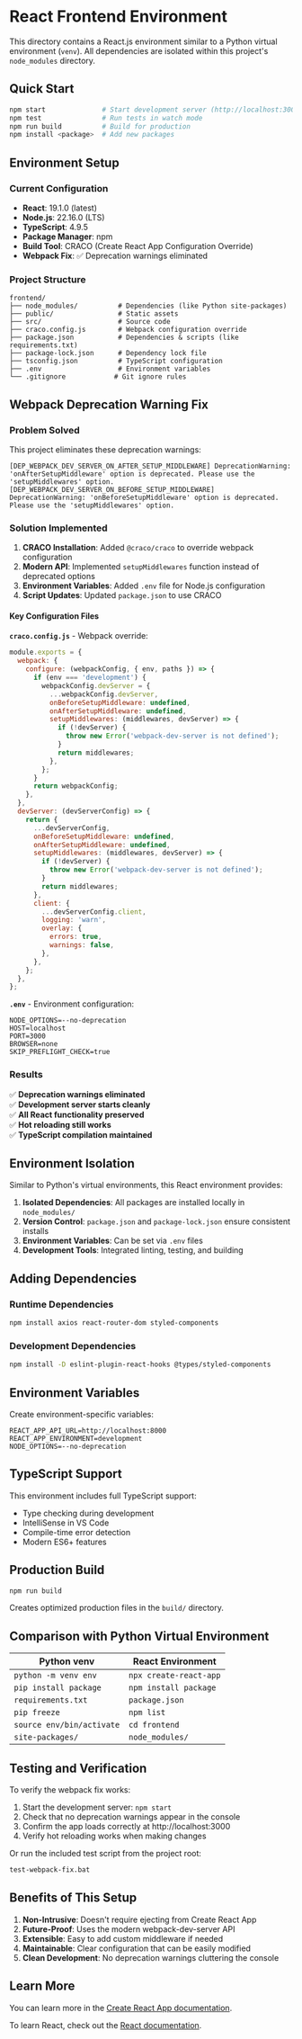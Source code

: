 # React Frontend Environment

This directory contains a React.js environment similar to a Python virtual environment (`venv`). All dependencies are isolated within this project's `node_modules` directory.

## Quick Start

```bash
npm start              # Start development server (http://localhost:3000)
npm test               # Run tests in watch mode
npm run build          # Build for production
npm install <package>  # Add new packages
```

## Environment Setup

### Current Configuration

- **React**: 19.1.0 (latest)
- **Node.js**: 22.16.0 (LTS)
- **TypeScript**: 4.9.5
- **Package Manager**: npm
- **Build Tool**: CRACO (Create React App Configuration Override)
- **Webpack Fix**: ✅ Deprecation warnings eliminated

### Project Structure

```
frontend/
├── node_modules/          # Dependencies (like Python site-packages)
├── public/                # Static assets
├── src/                   # Source code
├── craco.config.js        # Webpack configuration override
├── package.json           # Dependencies & scripts (like requirements.txt)
├── package-lock.json      # Dependency lock file
├── tsconfig.json          # TypeScript configuration
├── .env                   # Environment variables
└── .gitignore            # Git ignore rules
```

## Webpack Deprecation Warning Fix

### Problem Solved

This project eliminates these deprecation warnings:

```
[DEP_WEBPACK_DEV_SERVER_ON_AFTER_SETUP_MIDDLEWARE] DeprecationWarning: 'onAfterSetupMiddleware' option is deprecated. Please use the 'setupMiddlewares' option.
[DEP_WEBPACK_DEV_SERVER_ON_BEFORE_SETUP_MIDDLEWARE] DeprecationWarning: 'onBeforeSetupMiddleware' option is deprecated. Please use the 'setupMiddlewares' option.
```

### Solution Implemented

1. **CRACO Installation**: Added `@craco/craco` to override webpack configuration
2. **Modern API**: Implemented `setupMiddlewares` function instead of deprecated options
3. **Environment Variables**: Added `.env` file for Node.js configuration
4. **Script Updates**: Updated `package.json` to use CRACO

#### Key Configuration Files

**`craco.config.js`** - Webpack override:

```javascript
module.exports = {
  webpack: {
    configure: (webpackConfig, { env, paths }) => {
      if (env === 'development') {
        webpackConfig.devServer = {
          ...webpackConfig.devServer,
          onBeforeSetupMiddleware: undefined,
          onAfterSetupMiddleware: undefined,
          setupMiddlewares: (middlewares, devServer) => {
            if (!devServer) {
              throw new Error('webpack-dev-server is not defined');
            }
            return middlewares;
          },
        };
      }
      return webpackConfig;
    },
  },
  devServer: (devServerConfig) => {
    return {
      ...devServerConfig,
      onBeforeSetupMiddleware: undefined,
      onAfterSetupMiddleware: undefined,
      setupMiddlewares: (middlewares, devServer) => {
        if (!devServer) {
          throw new Error('webpack-dev-server is not defined');
        }
        return middlewares;
      },
      client: {
        ...devServerConfig.client,
        logging: 'warn',
        overlay: {
          errors: true,
          warnings: false,
        },
      },
    };
  },
};
```

**`.env`** - Environment configuration:

```env
NODE_OPTIONS=--no-deprecation
HOST=localhost
PORT=3000
BROWSER=none
SKIP_PREFLIGHT_CHECK=true
```

### Results

✅ **Deprecation warnings eliminated**  
✅ **Development server starts cleanly**  
✅ **All React functionality preserved**  
✅ **Hot reloading still works**  
✅ **TypeScript compilation maintained**

## Environment Isolation

Similar to Python's virtual environments, this React environment provides:

1. **Isolated Dependencies**: All packages are installed locally in `node_modules/`
2. **Version Control**: `package.json` and `package-lock.json` ensure consistent installs
3. **Environment Variables**: Can be set via `.env` files
4. **Development Tools**: Integrated linting, testing, and building

## Adding Dependencies

### Runtime Dependencies

```bash
npm install axios react-router-dom styled-components
```

### Development Dependencies

```bash
npm install -D eslint-plugin-react-hooks @types/styled-components
```

## Environment Variables

Create environment-specific variables:

```env
REACT_APP_API_URL=http://localhost:8000
REACT_APP_ENVIRONMENT=development
NODE_OPTIONS=--no-deprecation
```

## TypeScript Support

This environment includes full TypeScript support:

- Type checking during development
- IntelliSense in VS Code
- Compile-time error detection
- Modern ES6+ features

## Production Build

```bash
npm run build
```

Creates optimized production files in the `build/` directory.

## Comparison with Python Virtual Environment

| Python venv               | React Environment      |
| ------------------------- | ---------------------- |
| `python -m venv env`      | `npx create-react-app` |
| `pip install package`     | `npm install package`  |
| `requirements.txt`        | `package.json`         |
| `pip freeze`              | `npm list`             |
| `source env/bin/activate` | `cd frontend`          |
| `site-packages/`          | `node_modules/`        |

## Testing and Verification

To verify the webpack fix works:

1. Start the development server: `npm start`
2. Check that no deprecation warnings appear in the console
3. Confirm the app loads correctly at http://localhost:3000
4. Verify hot reloading works when making changes

Or run the included test script from the project root:

```bash
test-webpack-fix.bat
```

## Benefits of This Setup

1. **Non-Intrusive**: Doesn't require ejecting from Create React App
2. **Future-Proof**: Uses the modern webpack-dev-server API
3. **Extensible**: Easy to add custom middleware if needed
4. **Maintainable**: Clear configuration that can be easily modified
5. **Clean Development**: No deprecation warnings cluttering the console

## Learn More

You can learn more in the [Create React App documentation](https://facebook.github.io/create-react-app/docs/getting-started).

To learn React, check out the [React documentation](https://reactjs.org/).
